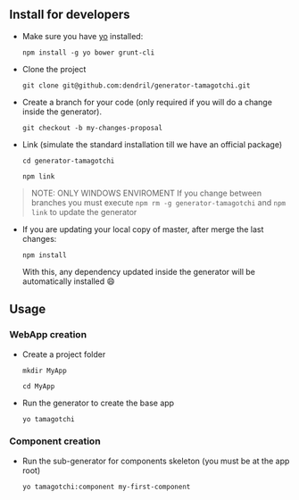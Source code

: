 ## Install for developers

- Make sure you have [yo](https://github.com/yeoman/yo) installed:

    `npm install -g yo bower grunt-cli`

- Clone the project

    `git clone git@github.com:dendril/generator-tamagotchi.git`

- Create a branch for your code (only required if you will do a change inside
  the generator).

    `git checkout -b my-changes-proposal`

- Link (simulate the standard installation till we have an official package)

    `cd generator-tamagotchi`

    `npm link`

> NOTE: ONLY WINDOWS ENVIROMENT If you change between branches you must execute
  `npm rm -g generator-tamagotchi` and `npm link` to update the generator

- If you are updating your local copy of master, after merge the last changes:

  `npm install`

  With this, any dependency updated inside the generator will be automatically
  installed :smile:

## Usage

### WebApp creation

- Create a project folder

    `mkdir MyApp`

    `cd MyApp`

- Run the generator to create the base app

    `yo tamagotchi`

### Component creation

- Run the sub-generator for components skeleton (you must be at the app root)

    `yo tamagotchi:component my-first-component`
